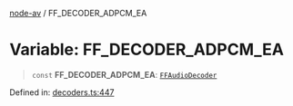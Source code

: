 [node-av](../globals.md) / FF\_DECODER\_ADPCM\_EA

# Variable: FF\_DECODER\_ADPCM\_EA

> `const` **FF\_DECODER\_ADPCM\_EA**: [`FFAudioDecoder`](../type-aliases/FFAudioDecoder.md)

Defined in: [decoders.ts:447](https://github.com/seydx/av/blob/f8631fc881b394300b1479f511d55cf1c370a87f/src/constants/decoders.ts#L447)
